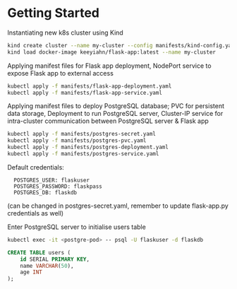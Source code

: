 # Getting Started

Instantiating new k8s cluster using Kind
```bash
kind create cluster --name my-cluster --config manifests/kind-config.yaml
kind load docker-image keeyiahn/flask-app:latest --name my-cluster 
```

Applying manifest files for Flask app deployment, NodePort service to expose Flask app to external access
```bash
kubectl apply -f manifests/flask-app-deployment.yaml
kubectl apply -f manifests/flask-app-service.yaml
```

Applying manifest files to deploy PostgreSQL database; PVC for persistent data storage, Deployment to run PostgreSQL server, Cluster-IP service for intra-cluster communication between PostgreSQL server & Flask app 
```bash
kubectl apply -f manifests/postgres-secret.yaml
kubectl apply -f manifests/postgres-pvc.yaml
kubectl apply -f manifests/postgres-deployment.yaml
kubectl apply -f manifests/postgres-service.yaml
```
Default credentials:
```
  POSTGRES_USER: flaskuser
  POSTGRES_PASSWORD: flaskpass
  POSTGRES_DB: flaskdb
```
(can be changed in postgres-secret.yaml, remember to update flask-app.py credentials as well)

Enter PostgreSQL server to initialise users table
```bash
kubectl exec -it <postgre-pod> -- psql -U flaskuser -d flaskdb
```
```sql
CREATE TABLE users (
    id SERIAL PRIMARY KEY,
    name VARCHAR(50),
    age INT
);
```

